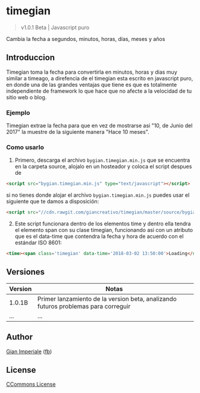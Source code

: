 # timegian

> v1.0.1 Beta | Javascript puro

Cambia la fecha a segundos, minutos, horas, días, meses y años

## Introduccion

Timegian toma la fecha para convertirla en minutos, horas y dias muy similar a timeago, a direfencia de el timegian esta escrito en javascript puro, en donde una de las grandes ventajas  que tiene es que es totalmente independiente de framework lo que hace que no afecte a la velocidad de tu sitio web o blog.

### Ejemplo

Timegian extrae la fecha para que en vez de mostrarse asi "10, de Junio del 2017" la muestre de la siguiente manera "Hace 10 meses".

### Como usarlo
1. Primero, descarga el archivo ```bygian.timegian.min.js``` que se encuentra en la carpeta source, alojalo en un hosteador y coloca el script despues de </body>

```html
<script src="bygian.timegian.min.js" type="text/javascript"></script>
```
si no tienes donde alojar el archivo ```bygian.timegian.min.js``` puedes usar el siguiente que te damos a disposición:

```html
<script src="//cdn.rawgit.com/giancreativo/timegian/master/source/bygian.timegian.min.js" type="text/javascript"></script>
```

2. Este script funcionara dentro de los elementos time y dentro ella tendra el elemento span con su clase timegian, funcionando asi con un atributo que es el data-time que contendra la fecha y hora de acuerdo con el estándar ISO 8601:

```html
<time><span class='timegian' data-time='2018-03-02 13:50:00'>Loading</span></time>
```

## Versiones

| Version | Notas                                                                                |
|---------|--------------------------------------------------------------------------------------|
|  1.0.1B | Primer lanzamiento de la version beta, analizando futuros problemas para correguir   |
|     ... | ...                                                                                  |

## Author

[Gian Imperiale](https://bygian.com) ([fb](https://fb.com/gianfranco.imperialevivas))

## License

[CCommons License](http://creativecommons.org/licenses/by-nc/4.0/)
